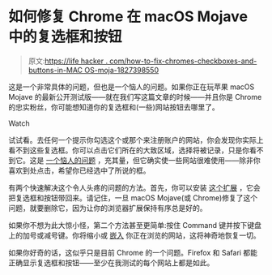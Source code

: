 # 如何修复 Chrome 在 macOS Mojave 中的复选框和按钮

> 原文:[https://life hacker . com/how-to-fix-chromes-checkboxes-and-buttons-in-MAC OS-moja-1827398550](https://lifehacker.com/how-to-fix-chromes-checkboxes-and-buttons-in-macos-moja-1827398550)

这是一个非常具体的问题，但也是一个恼人的问题。如果你正在玩苹果 macOS Mojave 的最新公开测试版——就在我们写这篇文章的时候——并且你是 Chrome 的忠实粉丝，你可能想知道你的复选框和(一些)网站按钮去哪里了。

Watch

试试看。去任何一个提示你勾选这个或那个来注册账户的网站，你会发现你实际上看不到这些复选框。你可以点击它们所在的大致区域，选择将被记录，只是你看不到它。这是 [一个恼人的问题](https://bugs.chromium.org/p/chromium/issues/detail?id=850021) ，充其量，但它确实使一些网站很难使用——除非你喜欢到处点击，希望你已经选中了所说的框。

有两个快速解决这个令人头疼的问题的方法。首先，你可以安装 [这个扩展](https://chrome.google.com/webstore/detail/mojave-checkbox-fix/ihlgehdlkphgngjfagonbeoepadbdaae/reviews) ，它会把复选框和按钮带回来。请记住，一旦 macOS Mojave(或 Chrome)修复了这个问题，就要删除它，因为让你的浏览器扩展保持有序总是好的。

如果你不想为此大惊小怪，第二个方法甚至更简单:按住 Command 键并按下键盘上的加号或减号键。你将缩小或 [嵌入](https://www.youtube.com/watch?v=QPR1stojkWA) 你正在浏览的网站，这将神奇地恢复一切。

如果你好奇的话，这似乎只是目前 Chrome 的一个问题。Firefox 和 Safari 都能正确显示复选框和按钮——至少在我测试的每个网站上都是如此。